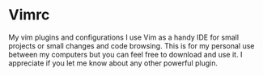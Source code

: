Vimrc
=====

My vim plugins and configurations
I use Vim as a handy IDE for small projects or small changes and code browsing. This is for my personal use between my computers but you can feel free to download and use it. I appreciate if you let me know about any other powerful plugin.
